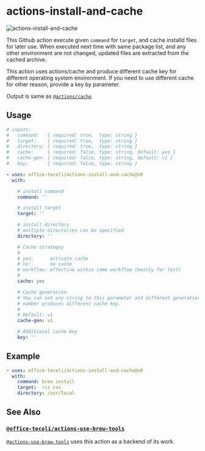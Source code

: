 # actions-install-and-cache

![actions-install-and-cache](https://github.com/office-tecoli/actions-install-and-cache/actions/workflows/test.yml/badge.svg)

This Github action execute given `command` for `target`, and cache
installd files for later use.  When executed next time with same
package list, and any other environment are not changed, updated files
are extracted from the cached archive.

This action uses actions/cache and produce different cache key for
different operating system environment.  If you need to use different
cache for other reason, provide a key by parameter.

Output is same as [`@actions/cache`](https://github.com/actions/cache).

## Usage

```yaml
# inputs:
#   command:   { required: true,  type: string }
#   target:    { required: true,  type: string }
#   directory: { required: true,  type: string }
#   cache:     { required: false, type: string, default: yes }
#   cache-gen: { required: false, type: string, default: v1 }
#   key:       { required: false, type: string }

- uses: office-tecoli/actions-install-and-cache@v0
  with:

    # install command
    command: ''

    # install target
    target: ''

    # install directory
    # multiple directories can be specified
    directory: ''

    # Cache strategey
    #
    # yes:      activate cache
    # no:       no cache
    # workflow: effective within same workflow (mainly for test)
    #
    cache: yes

    # Cache generation.
    # You can set any string to this parameter and different generation
    # number produces different cache key.
    #
    # Default: v1
    cache-gen: v1

    # Additional cache key
    key: ''
```

## Example

```yaml
- uses: office-tecoli/actions-install-and-cache@v0
  with:
    command: brew install
    target:  rcs cvs
    directory: /usr/local
```

## See Also

### [`@office-tecoli/actions-use-brew-tools`](https://github.com/office-tecoli/actions-use-brew-tools)

[`@actions-use-brew-tools`](https://github.com/office-tecoli/actions-use-brew-tools)
uses this action as a backend of its work.
